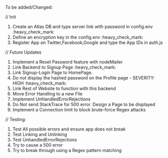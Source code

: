 To be added/Changed:

// Init
<ol>
  <li> Create an Atlas DB and type server link with password in config.env :heavy_check_mark: </li>
  <li> Define an encryption key in the config.env :heavy_check_mark: </li>
  <li> Register App on Twitter,Facebook,Google and type the App IDs in auth.js </li>
</ol>
// Future Updates
<ol>
  <li> Implement a Reset Password feature with nodeMailer </li>
  <li> Link Backend to Signup Page :heavy_check_mark: </li>
  <li> Link Signup-Login Page to HomePage.   </li>                              
<li>Do not display the hashed password on the Profile page - SEVERITY: HIGH  :heavy_check_mark: </li>
  <li> Link Rest of Website to function with this backend </li>
  <li> Move Error Handling to a new File </li>
  <li> Implement UnHandledErrorRejections </li>
  <li> Do Not send StackTrace for 500 error. Design a Page to be displayed </li>
  <li> Implement a Connection limit to block brute-force Regex attacks </li>
</ol>
// Testing:
<ol>
  <li> Test All possible errors and ensure app does not break </li>
  <li> Test Linking and Unlinking </li>
  <li> Test UnhandledErrorRejections </li>
  <li> Try to cause a 500 error </li>
  <li> Try to break through using a Regex pattern matching </li>
</ol>

